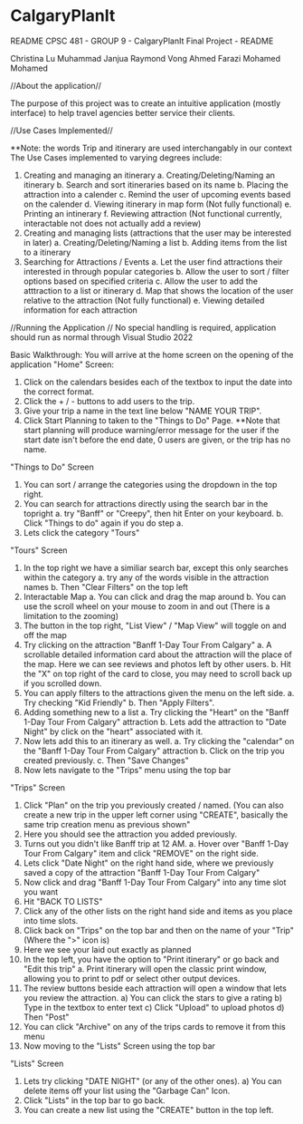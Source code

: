 # CalgaryPlanIt
 
README
CPSC 481 - GROUP 9 - CalgaryPlanIt
Final Project - README

Christina Lu
Muhammad Janjua
Raymond Vong
Ahmed Farazi
Mohamed Mohamed


//About the application// 

The purpose of this project was to create an intuitive application (mostly interface) to help travel agencies
better service their clients. 

//Use Cases Implemented//

**Note: the words Trip and itinerary are used interchangably in our context
The Use Cases implemented to varying degrees include:
1. Creating and managing an itinerary
	a. Creating/Deleting/Naming an itinerary
	b. Search and sort itineraries based on its name
	b. Placing the attraction into a calender
	c. Remind the user of upcoming events based on the calender
	d. Viewing itinerary in map form (Not fully functional)
	e. Printing an intinerary
	f. Reviewing attraction (Not functional currently, interactable not does not actually add a review)
2. Creating and managing lists (attractions that the user may be interested in later)
	a. Creating/Deleting/Naming a list
	b. Adding items from the list to a itinerary
3. Searching for Attractions / Events
	a. Let the user find attractions their interested in through popular categories
	b. Allow the user to sort / filter options based on specified criteria
	c. Allow the user to add the atttraction to a list or itinerary
	d. Map that shows the location of the user relative to the attraction (Not fully functional)
	e. Viewing detailed information for each attraction 

//Running the Application //
No special handling is required, application should run as normal through Visual Studio 2022

Basic Walkthrough:
You will arrive at the home screen on the opening of the application
"Home" Screen:
1. Click on the calendars besides each of the textbox to input the date into the correct format.
2. Click the + / - buttons to add users to the trip.
3. Give your trip a name in the text line below "NAME YOUR TRIP".
4. Click Start Planning to taken to the "Things to Do" Page.
**Note that start planning will produce warning/error message for the user if the start date isn't before the end date,
0 users are given, or the trip has no name.

"Things to Do" Screen
1. You can sort / arrange the categories using the dropdown in the top right.
2. You can search for attractions directly using the search bar in the topright
	a. try "Banff" or "Creepy", then hit Enter on your keyboard.
	b. Click "Things to do" again if you do step a.
3. Lets click the category "Tours"

"Tours" Screen
1. In the top right we have a similiar search bar, except this only searches within the category
	a. try any of the words visible in the attraction names
	b. Then "Clear Filters" on the top left
2. Interactable Map
	a. You can click and drag the map around
	b. You can use the scroll wheel on your mouse to zoom in and out (There is a limitation to the zooming)
3. The button in the top right, "List View" / "Map View" will toggle on and off the map
4. Try clicking on the attraction "Banff 1-Day Tour From Calgary"
	a. A scrollable detailed information card about the attraction will the place of the map. Here we can see reviews and photos left by other users.
	b. Hit the "X" on top right of the card to close, you may need to scroll back up if you scrolled down.
5. You can apply filters to the attractions given the menu on the left side.
	a. Try checking "Kid Friendly"
	b. Then "Apply Filters".
6. Adding something new to a list
	a. Try clicking the "Heart" on the "Banff 1-Day Tour From Calgary" attraction
	b. Lets add the attraction to "Date Night" by click on the "heart" associated with it.
7. Now lets add this to an itinerary as well.
	a. Try clicking the "calendar" on the "Banff 1-Day Tour From Calgary" attraction
	b. Click on the trip you created previously. 
	c. Then "Save Changes"
8. Now lets navigate to the "Trips" menu using the top bar

"Trips" Screen
1. Click "Plan" on the trip you previously created / named. (You can also create a new trip in the upper left corner using "CREATE", basically the same trip creation menu as previous shown"
2. Here you should see the attraction you added previously.
3. Turns out you didn't like Banff trip at 12 AM.
	a. Hover over "Banff 1-Day Tour From Calgary" item and click "REMOVE" on the right side.
4. Lets click "Date Night" on the right hand side, where we previously saved a copy of the attraction "Banff 1-Day Tour From Calgary"
5. Now click and drag "Banff 1-Day Tour From Calgary" into any time slot you want
6. Hit "BACK TO LISTS"
7. Click any of the other lists on the right hand side and items as you place into time slots.
8. Click back on "Trips" on the top bar and then on the name of your "Trip" (Where the ">" icon is)
9. Here we see your laid out exactly as planned
10. In the top left, you have the option to "Print itinerary" or go back and "Edit this trip"
	a. Print itinerary will open the classic print window, allowing you to print to pdf or select other output devices.
11. The review buttons beside each attraction will open a window that lets you review the attraction.
	a) You can click the stars to give a rating
	b) Type in the textbox to enter text
	c) Click "Upload" to upload photos
	d) Then "Post"
12. You can click "Archive" on any of the trips cards to remove it from this menu
13. Now moving to the "Lists" Screen using the top bar

"Lists" Screen
1. Lets try clicking "DATE NIGHT" (or any of the other ones).
	a) You can delete items off your list using the "Garbage Can" Icon.
2. Click "Lists" in the top bar to go back.
3. You can create a new list using the "CREATE" button in the top left.